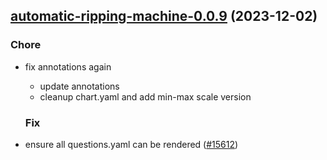 

## [automatic-ripping-machine-0.0.9](https://github.com/truecharts/charts/compare/automatic-ripping-machine-0.0.8...automatic-ripping-machine-0.0.9) (2023-12-02)

### Chore

- fix annotations again
  - update annotations
  - cleanup chart.yaml and add min-max scale version
  
  ### Fix

- ensure all questions.yaml can be rendered ([#15612](https://github.com/truecharts/charts/issues/15612))
  
  